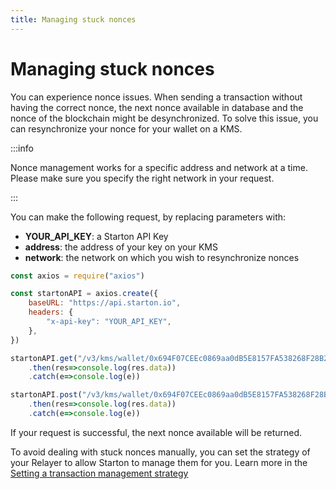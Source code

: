 ```yaml
---
title: Managing stuck nonces
---
```


# Managing stuck nonces

You can experience nonce issues. When sending a transaction without having the correct nonce, the next nonce available in database and the nonce of the blockchain might be desynchronized.
To solve this issue, you can resynchronize your nonce for your wallet on a KMS.

:::info

Nonce management works for a specific address and network at a time. Please make sure you specify the right network in your request.

:::

You can make the following request, by replacing parameters with:

-   **YOUR_API_KEY**: a Starton API Key
-   **address**: the address of your key on your KMS
-   **network**: the network on which you wish to resynchronize nonces

```jsx showLineNumbers
const axios = require("axios")

const startonAPI = axios.create({
    baseURL: "https://api.starton.io",
    headers: {
        "x-api-key": "YOUR_API_KEY",
    },
})

startonAPI.get("/v3/kms/wallet/0x694F07CEEc0869aa0dB5E8157FA538268F28B23f/avalanche-fuji/nonce/available")
    .then(res=>console.log(res.data))
    .catch(e=>console.log(e))

startonAPI.post("/v3/kms/wallet/0x694F07CEEc0869aa0dB5E8157FA538268F28B23f/avalanche-fuji/nonce/resync")
    .then(res=>console.log(res.data))
    .catch(e=>console.log(e))
```

If your request is successful, the next nonce available will be returned.

To avoid dealing with stuck nonces manually, you can set the strategy of your Relayer to allow Starton to manage them for you. Learn more in the [Setting a transaction management strategy](/docs/Transactions/stuck-transaction-replacement.md)
